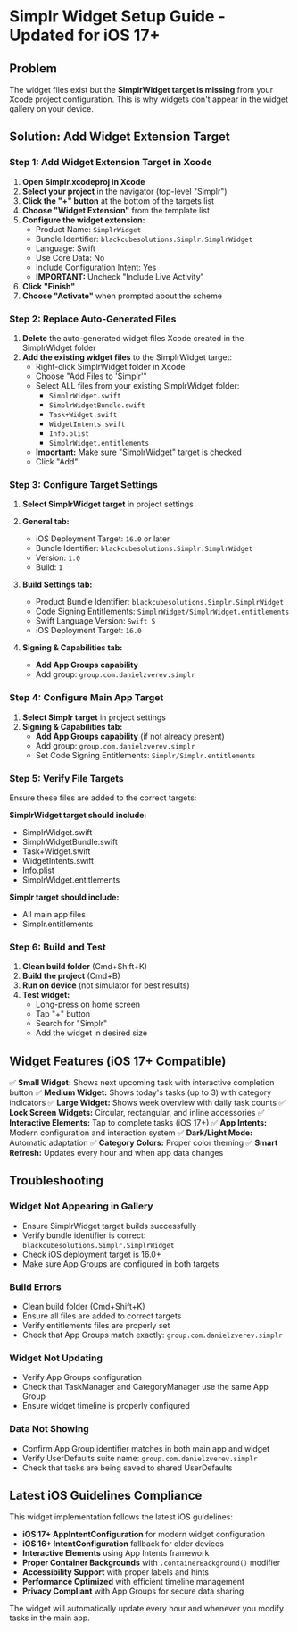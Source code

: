 # Simplr Widget Setup Guide - Updated for iOS 17+

## Problem
The widget files exist but the **SimplrWidget target is missing** from your Xcode project configuration. This is why widgets don't appear in the widget gallery on your device.

## Solution: Add Widget Extension Target

### Step 1: Add Widget Extension Target in Xcode

1. **Open Simplr.xcodeproj in Xcode**
2. **Select your project** in the navigator (top-level "Simplr")
3. **Click the "+" button** at the bottom of the targets list
4. **Choose "Widget Extension"** from the template list
5. **Configure the widget extension:**
   - Product Name: `SimplrWidget`
   - Bundle Identifier: `blackcubesolutions.Simplr.SimplrWidget`
   - Language: Swift
   - Use Core Data: No
   - Include Configuration Intent: Yes
   - **IMPORTANT:** Uncheck "Include Live Activity"
6. **Click "Finish"**
7. **Choose "Activate"** when prompted about the scheme

### Step 2: Replace Auto-Generated Files

1. **Delete** the auto-generated widget files Xcode created in the SimplrWidget folder
2. **Add the existing widget files** to the SimplrWidget target:
   - Right-click SimplrWidget folder in Xcode
   - Choose "Add Files to 'Simplr'"
   - Select ALL files from your existing SimplrWidget folder:
     - `SimplrWidget.swift`
     - `SimplrWidgetBundle.swift`
     - `Task+Widget.swift`
     - `WidgetIntents.swift`
     - `Info.plist`
     - `SimplrWidget.entitlements`
   - **Important:** Make sure "SimplrWidget" target is checked
   - Click "Add"

### Step 3: Configure Target Settings

1. **Select SimplrWidget target** in project settings
2. **General tab:**
   - iOS Deployment Target: `16.0` or later
   - Bundle Identifier: `blackcubesolutions.Simplr.SimplrWidget`
   - Version: `1.0`
   - Build: `1`

3. **Build Settings tab:**
   - Product Bundle Identifier: `blackcubesolutions.Simplr.SimplrWidget`
   - Code Signing Entitlements: `SimplrWidget/SimplrWidget.entitlements`
   - Swift Language Version: `Swift 5`
   - iOS Deployment Target: `16.0`

4. **Signing & Capabilities tab:**
   - **Add App Groups capability**
   - Add group: `group.com.danielzverev.simplr`

### Step 4: Configure Main App Target

1. **Select Simplr target** in project settings
2. **Signing & Capabilities tab:**
   - **Add App Groups capability** (if not already present)
   - Add group: `group.com.danielzverev.simplr`
   - Set Code Signing Entitlements: `Simplr/Simplr.entitlements`

### Step 5: Verify File Targets

Ensure these files are added to the correct targets:

**SimplrWidget target should include:**
- SimplrWidget.swift
- SimplrWidgetBundle.swift
- Task+Widget.swift
- WidgetIntents.swift
- Info.plist
- SimplrWidget.entitlements

**Simplr target should include:**
- All main app files
- Simplr.entitlements

### Step 6: Build and Test

1. **Clean build folder** (Cmd+Shift+K)
2. **Build the project** (Cmd+B)
3. **Run on device** (not simulator for best results)
4. **Test widget:**
   - Long-press on home screen
   - Tap "+" button
   - Search for "Simplr"
   - Add the widget in desired size

## Widget Features (iOS 17+ Compatible)

✅ **Small Widget:** Shows next upcoming task with interactive completion button
✅ **Medium Widget:** Shows today's tasks (up to 3) with category indicators
✅ **Large Widget:** Shows week overview with daily task counts
✅ **Lock Screen Widgets:** Circular, rectangular, and inline accessories
✅ **Interactive Elements:** Tap to complete tasks (iOS 17+)
✅ **App Intents:** Modern configuration and interaction system
✅ **Dark/Light Mode:** Automatic adaptation
✅ **Category Colors:** Proper color theming
✅ **Smart Refresh:** Updates every hour and when app data changes

## Troubleshooting

### Widget Not Appearing in Gallery
- Ensure SimplrWidget target builds successfully
- Verify bundle identifier is correct: `blackcubesolutions.Simplr.SimplrWidget`
- Check iOS deployment target is 16.0+
- Make sure App Groups are configured in both targets

### Build Errors
- Clean build folder (Cmd+Shift+K)
- Ensure all files are added to correct targets
- Verify entitlements files are properly set
- Check that App Groups match exactly: `group.com.danielzverev.simplr`

### Widget Not Updating
- Verify App Groups configuration
- Check that TaskManager and CategoryManager use the same App Group
- Ensure widget timeline is properly configured

### Data Not Showing
- Confirm App Group identifier matches in both main app and widget
- Verify UserDefaults suite name: `group.com.danielzverev.simplr`
- Check that tasks are being saved to shared UserDefaults

## Latest iOS Guidelines Compliance

This widget implementation follows the latest iOS guidelines:

- **iOS 17+ AppIntentConfiguration** for modern widget configuration
- **iOS 16+ IntentConfiguration** fallback for older devices
- **Interactive Elements** using App Intents framework
- **Proper Container Backgrounds** with `.containerBackground()` modifier
- **Accessibility Support** with proper labels and hints
- **Performance Optimized** with efficient timeline management
- **Privacy Compliant** with App Groups for secure data sharing

The widget will automatically update every hour and whenever you modify tasks in the main app.